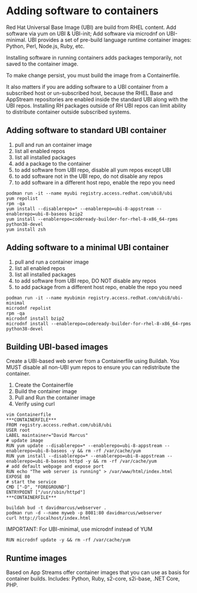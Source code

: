 # Adding software to containers

Red Hat Universal Base Image (UBI) are build from RHEL content. Add software via yum on UBI & UBI-init; Add software via microdnf on UBI-minimal. UBI provides a set of pre-build language runtime container images: Python, Perl, Node.js, Ruby, etc.

Installing software in running containers adds packages temporarily, not saved to the container image. 

To make change persist, you must build the image from a Containerfile.


It also matters if you are adding software to a UBI container from a subscribed host or un-subscribed host, because the RHEL Base and AppStream repositories are enabled inside the standard UBI along with the UBI repos. Installing RH packages outside of RH UBI repos can limit ability to distribute container outside subscribed systems.

## Adding software to standard UBI container
1. pull and run an container image
1. list all enabled repos
1. list all installed packages
1. add a package to the container
1. to add software from UBI repo, disable all yum repos except UBI
1. to add software not in the UBI repo, do not disable any repos
1. to add software in a different host repo, enable the repo you need
```
podman run -it --name myubi registry.access.redhat.com/ubi8/ubi
yum repolist
rpm -qa
yum install --disablerepo=* --enablerepo=ubi-8-appstream --enablerepo=ubi-8-baseos bzip2
yum install --enablerepo=codeready-builder-for-rhel-8-x86_64-rpms python38-devel
yum install zsh
```

## Adding software to a minimal UBI container
1. pull and run a container image
1. list all enabled repos
1. list all installed packages
1. to add software from UBI repo, DO NOT disable any repos
1. to add package from a different host repo, enable the repo you need
```
podman run -it --name myubimin registry.access.redhat.com/ubi8/ubi-minimal
microdnf repolist
rpm -qa
microdnf install bzip2
microdnf install --enablerepo=codeready-builder-for-rhel-8-x86_64-rpms python38-devel
```

## Building UBI-based images
Create a UBI-based web server from a Containerfile using Buildah. You MUST disable all non-UBI yum repos to ensure you can redistribute the container.

1. Create the Containerfile
1. Build the container image
1. Pull and Run the container image
1. Verify using curl
```
vim Containerfile
***CONTAINERFILE***
FROM registry.access.redhat.com/ubi8/ubi
USER root
LABEL maintainer="David Marcus"
# update image
RUN yum update --disablerepo=* --enablerepo=ubi-8-appstream --enablerepo=ubi-8-baseos -y && rm -rf /var/cache/yum
RUN yum install --disablerepo=* --enablerepo=ubi-8-appstream --enablerepo=ubi-8-baseos httpd -y && rm -rf /var/cache/yum
# add default webpage and expose port
RUN echo "The web server is running" > /var/www/html/index.html
EXPOSE 80
# start the service
CMD ["-D", "FOREGROUND"]
ENTRYPOINT ["/usr/sbin/httpd"] 
***CONTAINERFILE***

buildah bud -t davidmarcus/webserver .
podman run -d --name myweb -p 8081:80 davidmarcus/webserver
curl http://localhost/index.html
```

IMPORTANT: For UBI-minimal, use microdnf instead of YUM
```
RUN microdnf update -y && rm -rf /var/cache/yum
```

## Runtime images
Based on App Streams offer container images that you can use as basis for container builds. Includes: Python, Ruby, s2-core, s2i-base, .NET Core, PHP.

